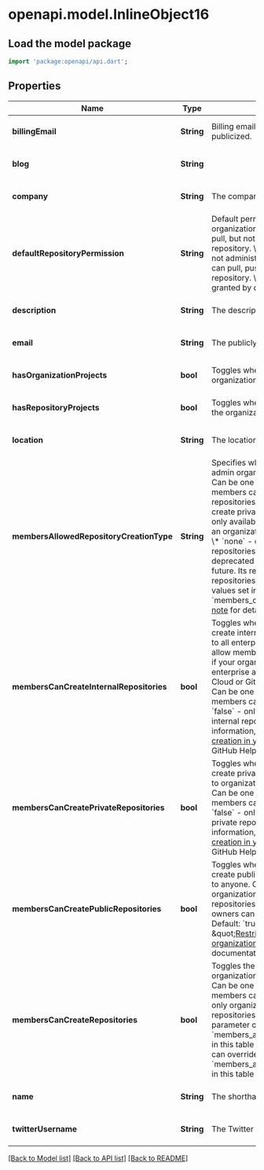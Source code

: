 # openapi.model.InlineObject16

## Load the model package
```dart
import 'package:openapi/api.dart';
```

## Properties
Name | Type | Description | Notes
------------ | ------------- | ------------- | -------------
**billingEmail** | **String** | Billing email address. This address is not publicized. | [optional] [default to null]
**blog** | **String** |  | [optional] [default to null]
**company** | **String** | The company name. | [optional] [default to null]
**defaultRepositoryPermission** | **String** | Default permission level members have for organization repositories:   \\* &#x60;read&#x60; - can pull, but not push to or administer this repository.   \\* &#x60;write&#x60; - can pull and push, but not administer this repository.   \\* &#x60;admin&#x60; - can pull, push, and administer this repository.   \\* &#x60;none&#x60; - no permissions granted by default. | [optional] [default to &quot;read&quot;]
**description** | **String** | The description of the company. | [optional] [default to null]
**email** | **String** | The publicly visible email address. | [optional] [default to null]
**hasOrganizationProjects** | **bool** | Toggles whether an organization can use organization projects. | [optional] [default to null]
**hasRepositoryProjects** | **bool** | Toggles whether repositories that belong to the organization can use repository projects. | [optional] [default to null]
**location** | **String** | The location. | [optional] [default to null]
**membersAllowedRepositoryCreationType** | **String** | Specifies which types of repositories non-admin organization members can create. Can be one of:   \\* &#x60;all&#x60; - all organization members can create public and private repositories.   \\* &#x60;private&#x60; - members can create private repositories. This option is only available to repositories that are part of an organization on GitHub Enterprise Cloud.   \\* &#x60;none&#x60; - only admin members can create repositories.   **Note:** This parameter is deprecated and will be removed in the future. Its return value ignores internal repositories. Using this parameter overrides values set in &#x60;members_can_create_repositories&#x60;. See [this note](https://developer.github.com/v3/orgs/#members_can_create_repositories) for details. | [optional] [default to null]
**membersCanCreateInternalRepositories** | **bool** | Toggles whether organization members can create internal repositories, which are visible to all enterprise members. You can only allow members to create internal repositories if your organization is associated with an enterprise account using GitHub Enterprise Cloud or GitHub Enterprise Server 2.20+. Can be one of:   \\* &#x60;true&#x60; - all organization members can create internal repositories.   \\* &#x60;false&#x60; - only organization owners can create internal repositories.   Default: &#x60;true&#x60;. For more information, see \&quot;[Restricting repository creation in your organization](https://help.github.com/github/setting-up-and-managing-organizations-and-teams/restricting-repository-creation-in-your-organization)\&quot; in the GitHub Help documentation. | [optional] [default to null]
**membersCanCreatePrivateRepositories** | **bool** | Toggles whether organization members can create private repositories, which are visible to organization members with permission. Can be one of:   \\* &#x60;true&#x60; - all organization members can create private repositories.   \\* &#x60;false&#x60; - only organization owners can create private repositories.   Default: &#x60;true&#x60;. For more information, see \&quot;[Restricting repository creation in your organization](https://help.github.com/github/setting-up-and-managing-organizations-and-teams/restricting-repository-creation-in-your-organization)\&quot; in the GitHub Help documentation. | [optional] [default to null]
**membersCanCreatePublicRepositories** | **bool** | Toggles whether organization members can create public repositories, which are visible to anyone. Can be one of:   \\* &#x60;true&#x60; - all organization members can create public repositories.   \\* &#x60;false&#x60; - only organization owners can create public repositories.   Default: &#x60;true&#x60;. For more information, see \&quot;[Restricting repository creation in your organization](https://help.github.com/github/setting-up-and-managing-organizations-and-teams/restricting-repository-creation-in-your-organization)\&quot; in the GitHub Help documentation. | [optional] [default to null]
**membersCanCreateRepositories** | **bool** | Toggles the ability of non-admin organization members to create repositories. Can be one of:   \\* &#x60;true&#x60; - all organization members can create repositories.   \\* &#x60;false&#x60; - only organization owners can create repositories.   Default: &#x60;true&#x60;   **Note:** A parameter can override this parameter. See &#x60;members_allowed_repository_creation_type&#x60; in this table for details. **Note:** A parameter can override this parameter. See &#x60;members_allowed_repository_creation_type&#x60; in this table for details. | [optional] [default to true]
**name** | **String** | The shorthand name of the company. | [optional] [default to null]
**twitterUsername** | **String** | The Twitter username of the company. | [optional] [default to null]

[[Back to Model list]](../README.md#documentation-for-models) [[Back to API list]](../README.md#documentation-for-api-endpoints) [[Back to README]](../README.md)


